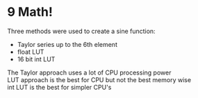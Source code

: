 # 9 Math!

Three methods were used to create a sine function:
 * Taylor series up to the 6th element
 * float LUT
 * 16 bit int LUT

The Taylor approach uses a lot of CPU processing power\
LUT approach is the best for CPU but not the best memory wise\
int LUT is the best for simpler CPU's